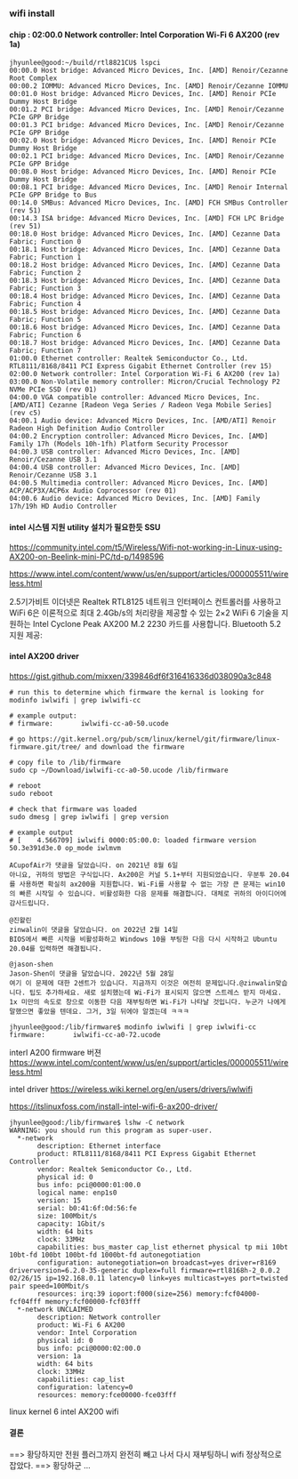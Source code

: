 ### wifi install

#### chip : 02:00.0 Network controller: Intel Corporation Wi-Fi 6 AX200 (rev 1a)

```
jhyunlee@good:~/build/rtl8821CU$ lspci
00:00.0 Host bridge: Advanced Micro Devices, Inc. [AMD] Renoir/Cezanne Root Complex
00:00.2 IOMMU: Advanced Micro Devices, Inc. [AMD] Renoir/Cezanne IOMMU
00:01.0 Host bridge: Advanced Micro Devices, Inc. [AMD] Renoir PCIe Dummy Host Bridge
00:01.2 PCI bridge: Advanced Micro Devices, Inc. [AMD] Renoir/Cezanne PCIe GPP Bridge
00:01.3 PCI bridge: Advanced Micro Devices, Inc. [AMD] Renoir/Cezanne PCIe GPP Bridge
00:02.0 Host bridge: Advanced Micro Devices, Inc. [AMD] Renoir PCIe Dummy Host Bridge
00:02.1 PCI bridge: Advanced Micro Devices, Inc. [AMD] Renoir/Cezanne PCIe GPP Bridge
00:08.0 Host bridge: Advanced Micro Devices, Inc. [AMD] Renoir PCIe Dummy Host Bridge
00:08.1 PCI bridge: Advanced Micro Devices, Inc. [AMD] Renoir Internal PCIe GPP Bridge to Bus
00:14.0 SMBus: Advanced Micro Devices, Inc. [AMD] FCH SMBus Controller (rev 51)
00:14.3 ISA bridge: Advanced Micro Devices, Inc. [AMD] FCH LPC Bridge (rev 51)
00:18.0 Host bridge: Advanced Micro Devices, Inc. [AMD] Cezanne Data Fabric; Function 0
00:18.1 Host bridge: Advanced Micro Devices, Inc. [AMD] Cezanne Data Fabric; Function 1
00:18.2 Host bridge: Advanced Micro Devices, Inc. [AMD] Cezanne Data Fabric; Function 2
00:18.3 Host bridge: Advanced Micro Devices, Inc. [AMD] Cezanne Data Fabric; Function 3
00:18.4 Host bridge: Advanced Micro Devices, Inc. [AMD] Cezanne Data Fabric; Function 4
00:18.5 Host bridge: Advanced Micro Devices, Inc. [AMD] Cezanne Data Fabric; Function 5
00:18.6 Host bridge: Advanced Micro Devices, Inc. [AMD] Cezanne Data Fabric; Function 6
00:18.7 Host bridge: Advanced Micro Devices, Inc. [AMD] Cezanne Data Fabric; Function 7
01:00.0 Ethernet controller: Realtek Semiconductor Co., Ltd. RTL8111/8168/8411 PCI Express Gigabit Ethernet Controller (rev 15)
02:00.0 Network controller: Intel Corporation Wi-Fi 6 AX200 (rev 1a)
03:00.0 Non-Volatile memory controller: Micron/Crucial Technology P2 NVMe PCIe SSD (rev 01)
04:00.0 VGA compatible controller: Advanced Micro Devices, Inc. [AMD/ATI] Cezanne [Radeon Vega Series / Radeon Vega Mobile Series] (rev c5)
04:00.1 Audio device: Advanced Micro Devices, Inc. [AMD/ATI] Renoir Radeon High Definition Audio Controller
04:00.2 Encryption controller: Advanced Micro Devices, Inc. [AMD] Family 17h (Models 10h-1fh) Platform Security Processor
04:00.3 USB controller: Advanced Micro Devices, Inc. [AMD] Renoir/Cezanne USB 3.1
04:00.4 USB controller: Advanced Micro Devices, Inc. [AMD] Renoir/Cezanne USB 3.1
04:00.5 Multimedia controller: Advanced Micro Devices, Inc. [AMD] ACP/ACP3X/ACP6x Audio Coprocessor (rev 01)
04:00.6 Audio device: Advanced Micro Devices, Inc. [AMD] Family 17h/19h HD Audio Controller
```

#### intel 시스템 지원 utility 설치가 필요한듯  SSU

https://community.intel.com/t5/Wireless/Wifi-not-working-in-Linux-using-AX200-on-Beelink-mini-PC/td-p/1498596

https://www.intel.com/content/www/us/en/support/articles/000005511/wireless.html

2.5기가비트 이더넷은 Realtek RTL8125 네트워크 인터페이스 컨트롤러를 사용하고 WiFi 6은 이론적으로 최대 2.4Gb/s의 처리량을 제공할 수 있는 2×2 WiFi 6 기술을 지원하는 Intel Cyclone Peak AX200 M.2 2230 카드를 사용합니다. Bluetooth 5.2 지원 제공:

#### intel AX200 driver

https://gist.github.com/mixxen/339846df6f316416336d038090a3c848

```
# run this to determine which firmware the kernal is looking for
modinfo iwlwifi | grep iwlwifi-cc

# example output:
# firmware:       iwlwifi-cc-a0-50.ucode

# go https://git.kernel.org/pub/scm/linux/kernel/git/firmware/linux-firmware.git/tree/ and download the firmware

# copy file to /lib/firmware
sudo cp ~/Download/iwlwifi-cc-a0-50.ucode /lib/firmware

# reboot
sudo reboot

# check that firmware was loaded
sudo dmesg | grep iwlwifi | grep version

# example output
# [    4.566709] iwlwifi 0000:05:00.0: loaded firmware version 50.3e391d3e.0 op_mode iwlmvm
```

```
ACupofAir가 댓글을 달았습니다. on 2021년 8월 6일
아니요, 귀하의 방법은 구식입니다. Ax200은 커널 5.1+부터 지원되었습니다. 우분투 20.04를 사용하면 확실히 ax200을 지원합니다. Wi-Fi를 사용할 수 없는 가장 큰 문제는 win10의 빠른 시작일 수 있습니다. 비활성화한 다음 문제를 해결합니다. 대체로 귀하의 아이디어에 감사드립니다.

@진왈린
zinwalin이 댓글을 달았습니다. on 2022년 2월 14일
BIOS에서 빠른 시작을 비활성화하고 Windows 10을 부팅한 다음 다시 시작하고 Ubuntu 20.04를 입력하면 해결됩니다.

@jason-shen
Jason-Shen이 댓글을 달았습니다. 2022년 5월 28일
여기 이 문제에 대한 2센트가 있습니다. 지금까지 이것은 여전히 ​​문제입니다.@zinwalin맞습니다. 팁도 추가하세요. 새로 설치했는데 Wi-Fi가 표시되지 않으면 스트레스 받지 마세요. 1x 미만의 속도로 창으로 이동한 다음 재부팅하면 Wi-Fi가 나타날 것입니다. 누군가 나에게 말했으면 좋았을 텐데요. 그거, 3일 뒤에야 알겠는데 ㅋㅋㅋ
```

```
jhyunlee@good:/lib/firmware$ modinfo iwlwifi | grep iwlwifi-cc
firmware:       iwlwifi-cc-a0-72.ucode
```

interl A200 firmware 버젼 
https://www.intel.com/content/www/us/en/support/articles/000005511/wireless.html

intel driver 
https://wireless.wiki.kernel.org/en/users/drivers/iwlwifi

https://itslinuxfoss.com/install-intel-wifi-6-ax200-driver/

```
jhyunlee@good:/lib/firmware$ lshw -C network
WARNING: you should run this program as super-user.
  *-network                 
       description: Ethernet interface
       product: RTL8111/8168/8411 PCI Express Gigabit Ethernet Controller
       vendor: Realtek Semiconductor Co., Ltd.
       physical id: 0
       bus info: pci@0000:01:00.0
       logical name: enp1s0
       version: 15
       serial: b0:41:6f:0d:56:fe
       size: 100Mbit/s
       capacity: 1Gbit/s
       width: 64 bits
       clock: 33MHz
       capabilities: bus_master cap_list ethernet physical tp mii 10bt 10bt-fd 100bt 100bt-fd 1000bt-fd autonegotiation
       configuration: autonegotiation=on broadcast=yes driver=r8169 driverversion=6.2.0-35-generic duplex=full firmware=rtl8168h-2_0.0.2 02/26/15 ip=192.168.0.11 latency=0 link=yes multicast=yes port=twisted pair speed=100Mbit/s
       resources: irq:39 ioport:f000(size=256) memory:fcf04000-fcf04fff memory:fcf00000-fcf03fff
  *-network UNCLAIMED
       description: Network controller
       product: Wi-Fi 6 AX200
       vendor: Intel Corporation
       physical id: 0
       bus info: pci@0000:02:00.0
       version: 1a
       width: 64 bits
       clock: 33MHz
       capabilities: cap_list
       configuration: latency=0
       resources: memory:fce00000-fce03fff
```

linux kernel 6 intel AX200 wifi


#### 결론

==> 황당하지만 전원 플러그까지 완전히 빼고 나서 다시 재부팅하니 wifi 정상적으로 잡았다.
==> 황당하군 ...
